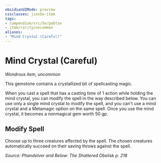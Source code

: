 ```yaml
---
obsidianUIMode: preview
cssclasses: json5e-item
tags:
- compendium/src/5e/pabtso
- item/rarity/uncommon
aliases: 
- "Mind Crystal (Careful)"
---
```

# Mind Crystal (Careful)
*Wondrous item, uncommon*  


This gemstone contains a crystallized bit of spellcasting magic.

When you cast a spell that has a casting time of 1 action while holding the mind crystal, you can modify the spell in the way described below. You can use only a single mind crystal to modify the spell, and you can't use a mind crystal and a Metamagic option on the same spell. Once you use the mind crystal, it becomes a nonmagical gem worth 50 gp.

## Modify Spell

Choose up to three creatures affected by the spell. The chosen creatures automatically succeed on their saving throws against the spell.

*Source: Phandelver and Below: The Shattered Obelisk p. 218*